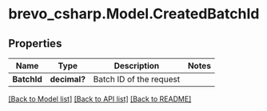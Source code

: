 # brevo_csharp.Model.CreatedBatchId
## Properties

Name | Type | Description | Notes
------------ | ------------- | ------------- | -------------
**BatchId** | **decimal?** | Batch ID of the request | 

[[Back to Model list]](../README.md#documentation-for-models) [[Back to API list]](../README.md#documentation-for-api-endpoints) [[Back to README]](../README.md)

